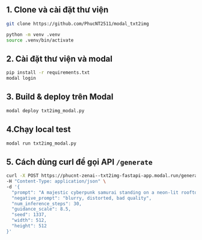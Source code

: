 ## 1. Clone và cài đặt thư viện
```bash
git clone https://github.com/PhucNT2511/modal_txt2img

python -m venv .venv
source .venv/bin/activate
```

## 2. Cài đặt thư viện và modal
```bash
pip install -r requirements.txt
modal login
```

## 3. Build & deploy trên Modal
```bash
modal deploy txt2img_modal.py
```

## 4.Chạy local test
```bash
modal run txt2img_modal.py
```
## 5. Cách dùng curl để gọi API `/generate`
```bash
curl -X POST https://phucnt-zenai--txt2img-fastapi-app.modal.run/generate \
-H "Content-Type: application/json" \
-d '{
  "prompt": "A majestic cyberpunk samurai standing on a neon-lit rooftop, glowing katana in hand, overlooking a futuristic Tokyo skyline at night, ultra-detailed, volumetric lighting, cinematic angle, artstation, 4K, masterpiece",
  "negative_prompt": "blurry, distorted, bad quality",
  "num_inference_steps": 30,
  "guidance_scale": 8.5,
  "seed": 1337,
  "width": 512,
  "height": 512
}'
```

